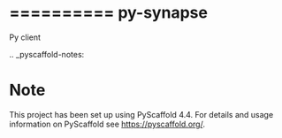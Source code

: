 ==========
py-synapse
==========



Py client

.. _pyscaffold-notes:

Note
====

This project has been set up using PyScaffold 4.4. For details and usage
information on PyScaffold see https://pyscaffold.org/.
